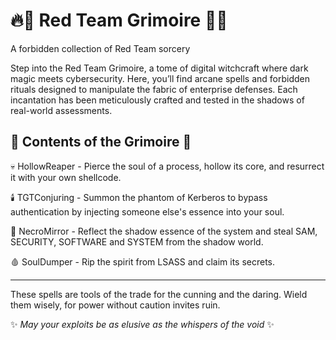 # 🔥📜 Red Team Grimoire 📜🔥
A forbidden collection of Red Team sorcery

Step into the Red Team Grimoire, a tome of digital witchcraft where dark magic meets cybersecurity. Here, you’ll find arcane spells and forbidden rituals designed to manipulate the fabric of enterprise defenses. Each incantation has been meticulously crafted and tested in the shadows of real-world assessments.

## 🔮 Contents of the Grimoire 🔮

💀 HollowReaper - Pierce the soul of a process, hollow its core, and resurrect it with your own shellcode.

🕯️ TGTConjuring - Summon the phantom of Kerberos to bypass authentication by injecting someone else's essence into your soul.

🧟 NecroMirror - Reflect the shadow essence of the system and steal SAM, SECURITY, SOFTWARE and SYSTEM from the shadow world.

🩸 SoulDumper - Rip the spirit from LSASS and claim its secrets.

----------------------------------------------------------------------

These spells are tools of the trade for the cunning and the daring. Wield them wisely, for power without caution invites ruin.

✨ *May your exploits be as elusive as the whispers of the void* ✨
